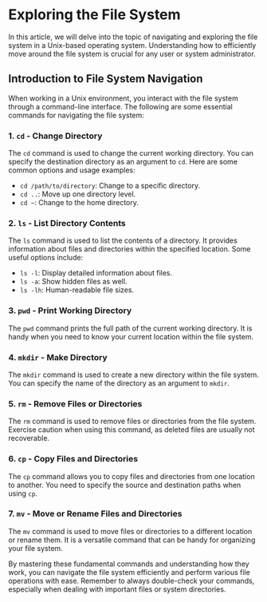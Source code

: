 # Exploring the File System

In this article, we will delve into the topic of navigating and exploring the file system in a Unix-based operating system. Understanding how to efficiently move around the file system is crucial for any user or system administrator.

## Introduction to File System Navigation

When working in a Unix environment, you interact with the file system through a command-line interface. The following are some essential commands for navigating the file system:

### 1. `cd` - Change Directory

The `cd` command is used to change the current working directory. You can specify the destination directory as an argument to `cd`. Here are some common options and usage examples:

- `cd /path/to/directory`: Change to a specific directory.
- `cd ..`: Move up one directory level.
- `cd ~`: Change to the home directory.

### 2. `ls` - List Directory Contents

The `ls` command is used to list the contents of a directory. It provides information about files and directories within the specified location. Some useful options include:

- `ls -l`: Display detailed information about files.
- `ls -a`: Show hidden files as well.
- `ls -lh`: Human-readable file sizes.

### 3. `pwd` - Print Working Directory

The `pwd` command prints the full path of the current working directory. It is handy when you need to know your current location within the file system.

### 4. `mkdir` - Make Directory

The `mkdir` command is used to create a new directory within the file system. You can specify the name of the directory as an argument to `mkdir`.

### 5. `rm` - Remove Files or Directories

The `rm` command is used to remove files or directories from the file system. Exercise caution when using this command, as deleted files are usually not recoverable.

### 6. `cp` - Copy Files and Directories

The `cp` command allows you to copy files and directories from one location to another. You need to specify the source and destination paths when using `cp`.

### 7. `mv` - Move or Rename Files and Directories

The `mv` command is used to move files or directories to a different location or rename them. It is a versatile command that can be handy for organizing your file system.

By mastering these fundamental commands and understanding how they work, you can navigate the file system efficiently and perform various file operations with ease. Remember to always double-check your commands, especially when dealing with important files or system directories.